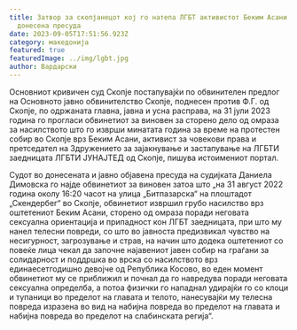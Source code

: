 ```yaml
---
title: Затвор за скопјанецот кој го натепа ЛГБТ активистот Беким Асани –
  донесена пресуда
date: 2023-09-05T17:51:56.923Z
category: македонија
featured: true
featuredImage: ../img/lgbt.jpg
author: Вардарски
---
```

<!--StartFragment-->

Основниот кривичен суд Скопје постапувајќи по обвинителен предлог на Основното јавно обвинителство Скопје, поднесен против Ф.Г. од Скопје, по одржаната главна, јавна и усна расправа, на 31 јули 2023 година го прогласи обвинетиот за виновен за сторено дело од омраза за насилството што го изврши минатата година за време на протестен собир во Скопје врз Беким Асани, активист за човекови права и претседател на Здружението за зајакнување и застапување на ЛГБТИ заедницата ЛГБТИ ЈУНАЈТЕД од Скопје, пишува истоимениот портал.

Судот во донесената и јавно објавена пресуда на судијката Даниела Димовска го најде обвинетиот за виновен затоа што „на 31 август 2022 година околу 16:20 часот на улица „Битпазарска“ на плоштадот „Скендербег“ во Скопје, обвинетиот извршил грубо насилство врз оштетениот Беким Асани, сторено од омраза поради неговата сексуална ориентација и припадност кон ЛГБТ заедницата, при што му нанел телесни повреди, со што во јавноста предизвикал чувство на несигурност, загрозување и страв, на начин што додека оштетениот со повеќе лица чекал да започне најавениот јавен собир на граѓани за солидарност и поддршка во врска со насилството врз единаесетгодишно девојче од Република Косово, во еден момент обвинетиот му се приближил и почнал да го навредува поради неговата сексуална определба, а потоа физички го нападнал удирајќи го со клоци и тупаници во пределот на главата и телото, нанесувајќи му телесна повреда изразена во вид на набијна повреда во пределот на главата и набијна повреда во пределот на слабинската регија“.

<!--EndFragment-->